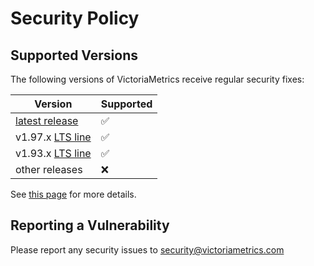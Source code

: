 # Security Policy

## Supported Versions

The following versions of VictoriaMetrics receive regular security fixes:

| Version | Supported          |
|---------|--------------------|
| [latest release](https://docs.victoriametrics.com/changelog/) | :white_check_mark: |
| v1.97.x [LTS line](https://docs.victoriametrics.com/lts-releases/) | :white_check_mark: |
| v1.93.x [LTS line](https://docs.victoriametrics.com/lts-releases/) | :white_check_mark: |
| other releases  | :x:                |

See [this page](https://victoriametrics.com/security/) for more details.

## Reporting a Vulnerability

Please report any security issues to security@victoriametrics.com
